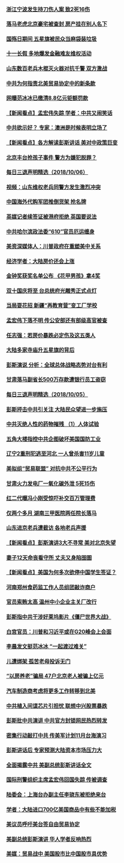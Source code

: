 #### [浙江宁波发生持刀伤人案 致2死16伤](../pages/nsc413/n10765904.md?t=10070333?t=10070333) 

#### [落马老虎北京豪宅被查封 房产挂在别人名下](../pages/nsc413/n10765769.md?t=10070333?t=10070333) 

#### [国殇日期间 五星旗被民众当麻袋装垃圾](../pages/nsc413/n10765859.md?t=10070333?t=10070333) 

#### [十一长假 多地爆发金融难友维权活动](../pages/nsc413/n10765448.md?t=10070333?t=10070333) 

#### [山东数百老兵木棍灭火器对抗千警 双方激战](../pages/nsc413/n10765657.md?t=10070333?t=10070333) 

#### [中共为何指责北美贸易协定中的新条款](../pages/nsc413/n10764045.md?t=10070333?t=10070333) 

#### [网曝范冰冰已缴清8.8亿元钜额罚款](../pages/nsc413/n10765652.md?t=10070333?t=10070333) 

#### [【新闻看点】孟宏伟失踪 学者：中共又闹笑话](../pages/nsc413/n10765505.md?t=10070333?t=10070333) 

#### [中共欲示好？ 专家：澳洲是时候表明立场了](../pages/nsc413/n10762130.md?t=10070333?t=10070333) 

#### [【新闻看点】各方解读彭斯讲话 美对中政策巨变](../pages/nsc413/n10765366.md?t=10070333?t=10070333) 

#### [北京丰台抢孩子事件 警方为嫌犯脱罪？](../pages/nsc413/n10765506.md?t=10070333?t=10070333) 

#### [每日三退声明精选（2018/10/06）](../pages/nsc413/n10765479.md?t=10070333?t=10070333) 

#### [视频：山东维权老兵同警方发生激烈冲突](../pages/nsc413/n10765343.md?t=10070333?t=10070333) 

#### [中国海外代购军团推倒货架 抢名牌](../pages/nsc413/n10765390.md?t=10070333?t=10070333) 

#### [英媒记者续签证被港府拒绝 英国要说法](../pages/nsc413/n10765285.md?t=10070333?t=10070333) 


#### [中共哈尔滨政法委“610”官员厄运缠身](../pages/nsc413/n10764551.md?t=10070333?t=10070333) 

#### [美资深媒体人：川普政府在重塑美中关系](../pages/nsc413/n10764264.md?t=10070333?t=10070333) 

#### [经济学者：大陆房价还会上涨](../pages/nsc413/n10764725.md?t=10070333?t=10070333) 

#### [金钟奖获奖名单公布 《花甲男孩》拿4奖](../pages/nsc413/n10765092.md?t=10070333?t=10070333) 

#### [双十国庆将至 台总统府光雕秀正式点灯](../pages/nsc413/n10764882.md?t=10070333?t=10070333) 

#### [当局耍花招 新疆“再教育营”变工厂学校](../pages/nsc413/n10764865.md?t=10070333?t=10070333) 

#### [孟宏伟下落不明 传公安部还有部级高官被查](../pages/nsc413/n10764693.md?t=10070333?t=10070333) 

#### [任志强：若房价暴跌必定伤及这五类人](../pages/nsc413/n10764404.md?t=10070333?t=10070333) 

#### [大陆多家寺庙升五星旗的背后](../pages/nsc413/n10750304.md?t=10070333?t=10070333) 

#### [彭斯演说 分析：全球总体战略态势对台有利](../pages/nsc413/n10764707.md?t=10070333?t=10070333) 

#### [甘肃落马副省长500万存款遭银行员工盗窃](../pages/nsc413/n10764371.md?t=10070333?t=10070333) 

#### [每日三退声明精选（2018/10/05）](../pages/nsc413/n10764514.md?t=10070333?t=10070333) 

#### [彭斯抨击中共引关注 大陆民众望进一步施压](../pages/nsc413/n10764345.md?t=10070333?t=10070333) 

#### [中共灭绝人性的药物摧残 （1）人体试验](../pages/nsc413/n10761841.md?t=10070333?t=10070333) 

#### [五角大楼指控中共企图破坏美国国防工业](../pages/nsc413/n10763942.md?t=10070333?t=10070333) 

#### [辽宁2重刑犯逃至河北 一人曾杀害11岁儿童](../pages/nsc413/n10764230.md?t=10070333?t=10070333) 

#### [美拟组“贸易联盟” 对抗中共不公平行为](../pages/nsc413/n10764268.md?t=10070333?t=10070333) 

#### [甘肃火力发电厂一氧化碳外泄 5死15伤](../pages/nsc413/n10764197.md?t=10070333?t=10070333) 

#### [红二代曝冯小刚受惊吓补交百万管理费](../pages/nsc413/n10763984.md?t=10070333?t=10070333) 

#### [仅两个多月 湖南三甲医院两任院长落马](../pages/nsc413/n10764071.md?t=10070333?t=10070333) 

#### [山东进京老兵遭截访 各地老兵声援](../pages/nsc413/n10764106.md?t=10070333?t=10070333) 

#### [【新闻看点】彭斯演讲3大不寻常 美对北京失望](../pages/nsc413/n10764060.md?t=10070333?t=10070333) 

#### [妻子12天命丧看守所 丈夫又身陷囹圄](../pages/nsc413/n10763958.md?t=10070333?t=10070333) 

#### [【新闻看点】美国为何多次欲停中国学生签证？](../pages/nsc413/n10763657.md?t=10070333?t=10070333) 

#### [河南郑州食药监工作人员组团敲诈商户](../pages/nsc413/n10763846.md?t=10070333?t=10070333) 

#### [官员索贿太高 温州中小企业主关厂改行](../pages/nsc413/n10763798.md?t=10070333?t=10070333) 

#### [彭斯指中共干涉好莱坞影片《僵尸世界大战》](../pages/nsc413/n10764094.md?t=10070333?t=10070333) 

#### [白宫官员：川普和习近平或在G20峰会上会面](../pages/nsc413/n10764121.md?t=10070333?t=10070333) 

#### [李晨发文挺范冰冰 “一起渡过难关”](../pages/nsc413/n10763702.md?t=10070333?t=10070333) 

#### [儿遭绑架 孤苦老母投诉无门](../pages/nsc413/n10763594.md?t=10070333?t=10070333) 

#### [“以房养老”骗局  47户北京老人被骗上亿元](../pages/nsc413/n10763730.md?t=10070333?t=10070333) 

#### [汽车制造商考虑将更多工作转移到北美](../pages/nsc413/n10763718.md?t=10070333?t=10070333) 

#### [中共植入间谍芯片引担忧 联想中兴股票暴跌](../pages/nsc413/n10763734.md?t=10070333?t=10070333) 

#### [彭斯批中共演讲 中共官方封锁网民热烈转发](../pages/nsc413/n10763665.md?t=10070333?t=10070333) 

#### [密集行动敲打中共 传美军计划11月台海演习](../pages/nsc413/n10762348.md?t=10070333?t=10070333) 


#### [彭斯讲话后 专家预测大陆资本市场压力大](../pages/nsc413/n10763227.md?t=10070333?t=10070333) 

#### [全面揭露中共 美副总统彭斯讲话全文](../pages/nsc413/n10762304.md?t=10070333?t=10070333) 

#### [国际刑警组织主席孟宏伟回国失踪 传被调查](../pages/nsc413/n10763466.md?t=10070333?t=10070333) 

#### [陆委会：上海台办副主任李骁东被拒绝来台](../pages/nsc413/n10763176.md?t=10070333?t=10070333) 

#### [学者：大陆进口700亿美国商品中有些不能加税](../pages/nsc413/n10762408.md?t=10070333?t=10070333) 

#### [美议员呼吁美台签自由贸易协定](../pages/nsc413/n10762886.md?t=10070333?t=10070333) 

#### [美副总统彭斯演讲 华人学者反响热烈](../pages/nsc413/n10762681.md?t=10070333?t=10070333) 

#### [美媒：贸易战中 美国股市比中国股市具优势](../pages/nsc413/n10762779.md?t=10070333?t=10070333) 

